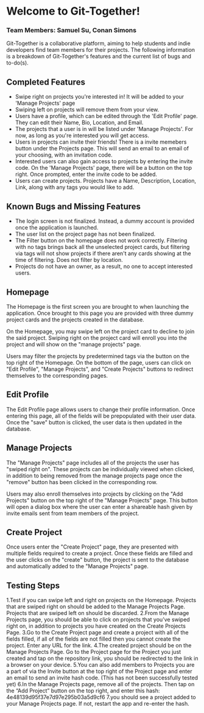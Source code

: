 # Welcome to Git-Together!
### Team Members: Samuel Su, Conan Simons
Git-Together is a collaborative platform, aiming to help students and indie developers find team members for their projects. The following information is a breakdown of Git-Together's features and the current list of bugs and to-do(s).

## Completed Features

- Swipe right on projects you're interested in! It will be added to your 'Manage Projects' page
- Swiping left on projects will remove them from your view.
- Users have a profile, which can be edited through the 'Edit Profile' page. They can edit their Name, Bio, Location, and Email.
- The projects that a user is in will be listed under 'Manage Projects'. For now,  as long as you're interested you will get access.
- Users in projects can invite their friends! There is a invite memebers button under the Projects page. This will send an email to an email of your choosing, with an invitation code.
- Interested users can also gain access to projects by entering the invite code. On the 'Manage Projects' page, there will be a button on the top right. Once prompted, enter the invite code to be added.
- Users can create projects. Projects have a Name, Description, Location, Link, along with any tags you would like to add.

## Known Bugs and Missing Features
- The login screen is not finalized. Instead, a dummy account is provided once the application is launched.
- The user list on the project page has not been finalized.
- The Filter button on the homepage does not work correctly. Filtering with no tags brings back all the unselected project cards, but filtering via tags will not show projects if there aren't any cards showing at the time of filtering. Does not filter by location.
- Projects do not have an owner, as a result, no one to accept interested users.

## Homepage
The Homepage is the first screen you are brought to when launching the application. Once brought to this page you are provided with three dummy project cards and the projects created in the database.

On the Homepage, you may swipe left on the project card to decline to join the said project. Swiping right on the project card will enroll you into the project and will show on the "manage projects" page.

Users may filter the projects by predetermined tags via the button on the top right of the Homepage. On the bottom of the page, users can click on "Edit Profile", "Manage Projects", and "Create Projects" buttons to redirect themselves to the corresponding pages.

## Edit Profile
The Edit Profile page allows users to change their profile information. Once entering this page, all of the fields will be prepopulated with their user data. Once the "save" button is clicked, the user data is then updated in the database.

## Manage Projects
The "Manage Projects" page includes all of the projects the user has "swiped right on". These projects can be individually viewed when clicked, in addition to being removed from the manage projects page once the "remove" button has been clicked in the corresponding row.

Users may also enroll themselves into projects by clicking on the "Add Projects" button on the top right of the "Manage Projects" page. This button will open a dialog box where the user can enter a shareable hash given by invite emails sent from team members of the project.

## Create Project
Once users enter the "Create Project" page, they are presented with multiple fields required to create a project. Once these fields are filled and the user clicks on the "create" button, the project is sent to the database and automatically added to the "Manage Projects" page.

## Testing Steps
1.Test if you can swipe left and right on projects on the Homepage. Projects that
  are swiped right on should be added to the Manage Projects Page. Projects that
  are swiped left on should be discarded.
2.From the Manage Projects page, you should be able to click on projects that
  you’ve swiped right on, in addition to projects you have created on the Create
  Projects Page.
3.Go to the Create Project page and create a project with all of the fields filled, if all
  of the fields are not filled then you cannot create the project. Enter any URL for
  the link.
4.The created project should be on the Manage Projects Page. Go to the Project
  page for the Project you just created and tap on the repository link, you should be
  redirected to the link in a browser on your device.
5.You can also add members to Projects you are a part of via the Invite button at the top right of
  the Project page and enter an email to send an invite hash code. (This has not been successfully
  tested yet)
6.In the Manage Projects page, remove all of the projects. Then tap on the “Add
  Project” button on the top right, and enter this hash:
  4e48139d95f37e7d97e295b03a5d9cf6
7.you should see a project added to your Manage Projects page. If not, restart the app and 
  re-enter the hash.